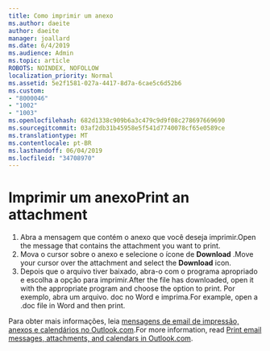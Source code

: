 ```yaml
---
title: Como imprimir um anexo
ms.author: daeite
author: daeite
manager: joallard
ms.date: 6/4/2019
ms.audience: Admin
ms.topic: article
ROBOTS: NOINDEX, NOFOLLOW
localization_priority: Normal
ms.assetid: 5e2f1581-027a-4417-8d7a-6cae5c6d52b6
ms.custom:
- "8000046"
- "1002"
- "1003"
ms.openlocfilehash: 682d1338c909b6a3c479c9d9f08c278697669690
ms.sourcegitcommit: 03af2db31b45958e5f541d7740078cf65e0589ce
ms.translationtype: MT
ms.contentlocale: pt-BR
ms.lasthandoff: 06/04/2019
ms.locfileid: "34708970"
---
```

# <a name="print-an-attachment"></a><span data-ttu-id="80297-102">Imprimir um anexo</span><span class="sxs-lookup"><span data-stu-id="80297-102">Print an attachment</span></span>

1. <span data-ttu-id="80297-103">Abra a mensagem que contém o anexo que você deseja imprimir.</span><span class="sxs-lookup"><span data-stu-id="80297-103">Open the message that contains the attachment you want to print.</span></span>
2. <span data-ttu-id="80297-104">Mova o cursor sobre o anexo e selecione o ícone de **Download** .</span><span class="sxs-lookup"><span data-stu-id="80297-104">Move your cursor over the attachment and select the **Download** icon.</span></span>
3. <span data-ttu-id="80297-105">Depois que o arquivo tiver baixado, abra-o com o programa apropriado e escolha a opção para imprimir.</span><span class="sxs-lookup"><span data-stu-id="80297-105">After the file has downloaded, open it with the appropriate program and choose the option to print.</span></span> <span data-ttu-id="80297-106">Por exemplo, abra um arquivo. doc no Word e imprima.</span><span class="sxs-lookup"><span data-stu-id="80297-106">For example, open a .doc file in Word and then print.</span></span>

<span data-ttu-id="80297-107">Para obter mais informações, leia [mensagens de email de impressão, anexos e calendários no Outlook.com](https://go.microsoft.com/fwlink/?linkid=2021110&amp;clcid=0x409).</span><span class="sxs-lookup"><span data-stu-id="80297-107">For more information, read [Print email messages, attachments, and calendars in Outlook.com](https://go.microsoft.com/fwlink/?linkid=2021110&amp;clcid=0x409).</span></span>